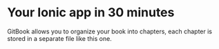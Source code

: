 # Your Ionic app in 30 minutes

GitBook allows you to organize your book into chapters, each chapter is stored in a separate file like this one.
